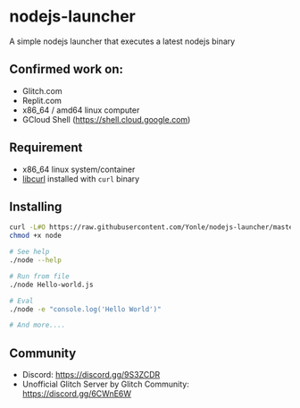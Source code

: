 # nodejs-launcher
A simple nodejs launcher that executes a latest nodejs binary

## Confirmed work on:
* Glitch.com
* Replit.com
* x86_64 / amd64 linux computer
* GCloud Shell (https://shell.cloud.google.com)

## Requirement
* x86_64 linux system/container
* [libcurl](https://curl.se/libcurl) installed with `curl` binary

## Installing
```sh
curl -L#O https://raw.githubusercontent.com/Yonle/nodejs-launcher/master/node
chmod +x node

# See help
./node --help

# Run from file
./node Hello-world.js

# Eval
./node -e "console.log('Hello World')"

# And more....
```

## Community
* Discord: https://discord.gg/9S3ZCDR
* Unofficial Glitch Server by Glitch Community: https://discord.gg/6CWnE6W
